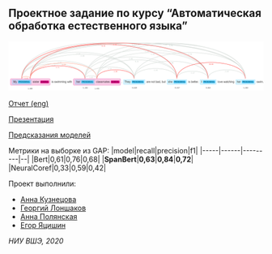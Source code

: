 ## Проектное задание по курсу “Автоматическая обработка естественного языка”

![](image.png)

[Отчет (eng)](https://docs.google.com/document/d/1FYkekhNb7sOFXjIawUwOUmNSuf0j3NyQ8ddWlJeaA0k/edit?usp=sharing)

[Презентация](https://docs.google.com/presentation/d/1EhnfB3wuJFnXnpF3jcF5z0zpGHSagnKs5mm5RUwsXhQ/edit?usp=sharing)

[Предсказания моделей](https://docs.google.com/spreadsheets/d/1An5a-AwULjZdOwNeOJpzQCXnwK169yWyskPuAGYe9_c/edit?usp=sharing)

Метрики на выборке из GAP:
|model|recall|precision|f1|
|-----|------|---------|--|
|Bert|0,61|0,76|0,68|
|**SpanBert**|**0,63**|**0,84**|**0,72**|
|NeuralCoref|0,33|0,59|0,42|

Проект выполнили:
- [Анна Кузнецова](https://github.com/kuzanna2016)
- [Георгий Лоншаков](https://github.com/miltend)
- [Анна Полянская](https://github.com/polyankaglade)
- [Егор Яцишин](https://github.com/toskn)

*НИУ ВШЭ, 2020*
